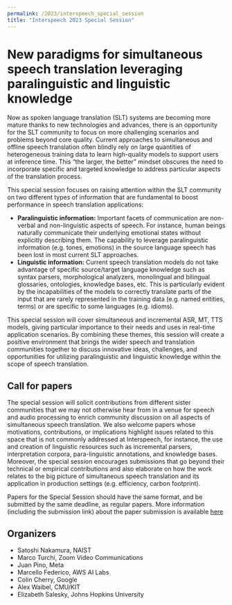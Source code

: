 ```yaml
---
permalink: /2023/interspeech_special_session
title: "Interspeech 2023 Special Session"
---
```

# New paradigms for simultaneous speech translation leveraging paralinguistic and linguistic knowledge

Now as spoken language translation (SLT) systems are becoming more mature thanks to new technologies and advances, there is an opportunity for the SLT community to focus on more challenging scenarios and problems beyond core quality. Current approaches to simultaneous and offline speech translation often blindly rely on large quantities of heterogeneous training data to learn high-quality models to support users at inference time. This “the larger, the better” mindset obscures the need to incorporate specific and targeted knowledge to address particular aspects of the translation process.

This special session focuses on raising attention within the SLT community on two different types of information that are fundamental to boost performance in speech translation applications:
* **Paralinguistic information:** Important facets of communication are non-verbal and non-linguistic aspects of speech. For instance, human beings naturally communicate their underlying emotional states without explicitly describing them. The capability to leverage paralinguistic information (e.g. tones, emotions) in the source language speech has been lost in most current SLT approaches.
* **Linguistic information:** Current speech translation models do not take advantage of specific source/target language knowledge such as syntax parsers, morphological analyzers, monolingual and bilingual glossaries, ontologies, knowledge bases, etc. This is particularly evident by the incapabilities of the models to correctly translate parts of the input that are rarely represented in the training data (e.g. named entities, terms)  or are specific to some languages (e.g. idioms).

This special session will cover simultaneous and incremental ASR, MT, TTS models, giving particular importance to their needs and uses in real-time application scenarios. By combining these themes, this session will create a positive environment that brings the wider speech and translation communities together to discuss innovative ideas, challenges, and opportunities for utilizing paralinguistic and linguistic knowledge within the scope of speech translation. 


## Call for papers

The special session will solicit contributions from different sister communities that we may not otherwise hear from in a venue for speech and audio processing to enrich community discussion on all aspects of simultaneous speech translation. We also welcome papers whose motivations, contributions, or implications highlight issues related to this space that is not commonly addressed at Interspeech, for instance, the use and creation of linguistic resources such as incremental parsers, interpretation corpora, para-linguistic annotations, and knowledge bases. Moreover, the special session encourages submissions that go beyond their technical or empirical contributions and also elaborate on how the work relates to the big picture of simultaneous speech translation and its application in production settings (e.g. efficiency, carbon footprint).

Papers for the Special Session should have the same format, and be submitted by the same deadline, as regular papers. More information (including the submission link) about the paper submission is available [here](https://www.interspeech2023.org/paper-submission/)


## Organizers

* Satoshi Nakamura, NAIST
* Marco Turchi, Zoom Video Communications 
* Juan Pino, Meta 
* Marcello Federico, AWS AI Labs 
* Colin Cherry, Google
* Alex Waibel, CMU/KIT 
* Elizabeth Salesky, Johns Hopkins University
